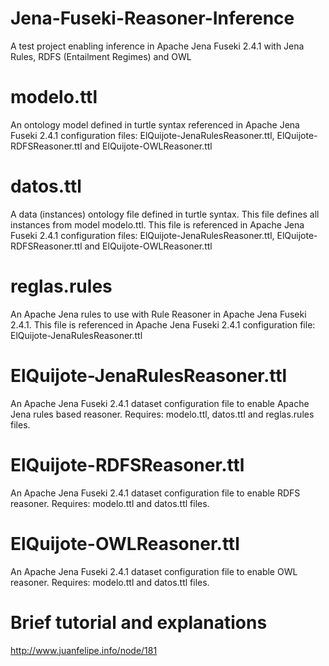 # Jena-Fuseki-Reasoner-Inference
A test project enabling inference in Apache Jena Fuseki 2.4.1 with Jena Rules, RDFS (Entailment Regimes) and OWL

modelo.ttl
==========
An ontology model defined in turtle syntax referenced in Apache Jena Fuseki 2.4.1 configuration files:  ElQuijote-JenaRulesReasoner.ttl, ElQuijote-RDFSReasoner.ttl and ElQuijote-OWLReasoner.ttl

datos.ttl
=========
A data (instances) ontology file defined in turtle syntax. This file defines all instances from model modelo.ttl. This file is referenced in Apache Jena Fuseki 2.4.1 configuration files:  ElQuijote-JenaRulesReasoner.ttl, ElQuijote-RDFSReasoner.ttl and ElQuijote-OWLReasoner.ttl

reglas.rules
============
An Apache Jena rules to use with Rule Reasoner in Apache Jena Fuseki 2.4.1. This file is referenced in Apache Jena Fuseki 2.4.1 configuration file: ElQuijote-JenaRulesReasoner.ttl

ElQuijote-JenaRulesReasoner.ttl
===============================
An Apache Jena Fuseki 2.4.1 dataset configuration file to enable Apache Jena rules based reasoner. Requires: modelo.ttl, datos.ttl and reglas.rules files.

ElQuijote-RDFSReasoner.ttl
==========================
An Apache Jena Fuseki 2.4.1 dataset configuration file to enable RDFS reasoner. Requires: modelo.ttl and datos.ttl files.

ElQuijote-OWLReasoner.ttl
=========================
An Apache Jena Fuseki 2.4.1 dataset configuration file to enable OWL reasoner. Requires: modelo.ttl and datos.ttl files.

Brief tutorial and explanations
===============================
http://www.juanfelipe.info/node/181
